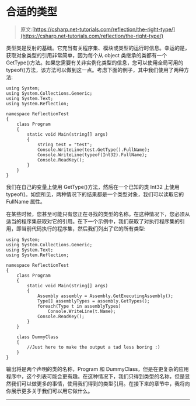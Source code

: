 # 合适的类型

> 原文:[https://csharp.net-tutorials.com/reflection/the-right-type/](https://csharp.net-tutorials.com/reflection/the-right-type/)

类型类是反射的基础。它充当有关程序集、模块或类型的运行时信息。幸运的是，获取对象类型的引用非常简单，因为每个从 object 类继承的类都有一个 GetType()方法。如果您需要有关非实例化类型的信息，您可以使用全局可用的 typeof()方法，该方法可以做到这一点。考虑下面的例子，其中我们使用了两种方法:

```
using System;
using System.Collections.Generic;
using System.Text;
using System.Reflection;

namespace ReflectionTest
{
    class Program
    {
        static void Main(string[] args)
        {
            string test = "test";
            Console.WriteLine(test.GetType().FullName);
            Console.WriteLine(typeof(Int32).FullName);
            Console.ReadKey();
        }
    }
}
```

我们在自己的变量上使用 GetType()方法，然后在一个已知的类 Int32 上使用 typeof()。如您所见，两种情况下的结果都是一个类型对象，我们可以读取它的 FullName 属性。

在某些时候，您甚至可能只有您正在寻找的类型的名称。在这种情况下，您必须从适当的程序集获取对它的引用。在下一个示例中，我们获取了对执行程序集的引用，即当前代码执行的程序集，然后我们列出了它的所有类型:

```
using System;
using System.Collections.Generic;
using System.Text;
using System.Reflection;

namespace ReflectionTest
{
    class Program
    {
        static void Main(string[] args)
        {
            Assembly assembly = Assembly.GetExecutingAssembly();
            Type[] assemblyTypes = assembly.GetTypes();
            foreach(Type t in assemblyTypes)
                Console.WriteLine(t.Name);
            Console.ReadKey();
        }
    }

    class DummyClass
    {
        //Just here to make the output a tad less boring :)
    }
}
```

输出将是两个声明的类的名称，Program 和 DummyClass，但是在更复杂的应用程序中，这个列表可能会更有趣。在这种情况下，我们只得到类型的名称，但是显然我们可以做更多的事情，使用我们得到的类型引用。在接下来的章节中，我将向你展示更多关于我们可以用它做什么。

* * *